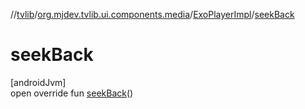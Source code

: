 //[tvlib](../../../index.md)/[org.mjdev.tvlib.ui.components.media](../index.md)/[ExoPlayerImpl](index.md)/[seekBack](seek-back.md)

# seekBack

[androidJvm]\
open override fun [seekBack](seek-back.md)()
